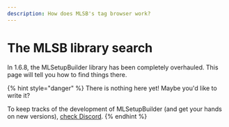 ```yaml
---
description: How does MLSB's tag browser work?
---
```


# The MLSB library search

In 1.6.8, the MLSetupBuilder library has been completely overhauled. This page will tell you how to find things there.

{% hint style="danger" %}
There is nothing here yet! Maybe you'd like to write it?

To keep tracks of the development of MLSetupBuilder (and get your hands on new versions), [check Discord](https://discord.com/channels/717692382849663036/1082772930892664943).&#x20;
{% endhint %}
